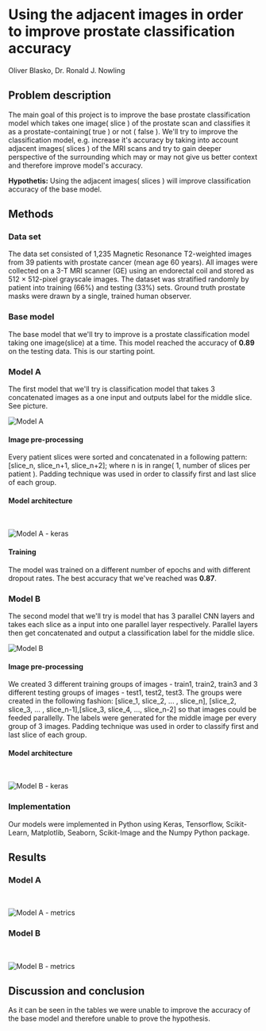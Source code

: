# Using the adjacent images in order to improve prostate classification accuracy
Oliver Blasko, Dr. Ronald J. Nowling

## Problem description
The main goal of this project is to improve the base prostate classification model which takes one image( slice ) of the prostate scan and classifies it as a prostate-containing( true ) or not ( false ). We'll try to improve the classification model, e.g. increase it's accuracy by taking into account adjacent images( slices ) of the MRI scans and try to gain deeper perspective of the surrounding which may or may not give us better context and therefore improve model's accuracy.

**Hypothetis:**
Using the adjacent images( slices ) will improve classification accuracy of the base model.

## Methods

### Data set
The data set consisted of 1,235 Magnetic Resonance T2-weighted images from 39 patients with prostate cancer (mean age 60 years). All images were collected on a 3-T MRI scanner (GE) using an endorectal coil and stored as 512 × 512-pixel grayscale images. The dataset was stratified randomly by patient into training (66%) and testing (33%) sets. Ground truth prostate masks were drawn by a single, trained human observer.

### Base model
The base model that we'll try to improve is a prostate classification model taking one image(slice) at a time. This model reached the accuracy of **0.89** on the testing data. This is our starting point.

### Model A
The first model that we'll try is classification model that takes 3 concatenated images as a one input and outputs label for the middle slice. See picture.
<br/>

![Model A](./concatenated_model.png)

#### Image pre-processing
Every patient slices were sorted and concatenated in a following pattern: [slice_n, slice_n+1, slice_n+2]; where n is in range( 1, number of slices per patient ). Padding technique was used in order to classify first and last slice of each group.

#### Model architecture
<br/>

![Model A - keras](./conc_model_keras.png)

#### Training 
The model was trained on a different number of epochs and with different dropout rates. The best accuracy that we've reached was **0.87**.

### Model B
The second model that we'll try is model that has 3 parallel CNN layers and takes each slice as a input into one parallel layer respectively. Parallel layers then get concatenated and output a classification label for the middle slice. 
<br/>

![Model B](./parallel_model.png)

#### Image pre-processing
We created 3 different training groups of images - train1, train2, train3 and 3 different testing groups of images - test1, test2, test3. The groups were created in the following fashion: [slice_1, slice_2, ... , slice_n], [slice_2, slice_3, ... , slice_n-1],[slice_3, slice_4, ..., slice_n-2] so that images could be feeded parallelly. The labels were generated for the middle image per every group of 3 images. Padding technique was used in order to classify first and last slice of each group.

#### Model architecture
<br/>

![Model B - keras](./parallel_model_keras.png)


### Implementation
Our models were implemented in Python using Keras, Tensorflow, Scikit-Learn, Matplotlib, Seaborn, Scikit-Image and the Numpy Python package.


## Results

### Model A
<br/>

![Model A - metrics](./model_a_metrics.png)


### Model B
<br/>

![Model B - metrics](./model_b_metrics.png)


## Discussion and conclusion
As it can be seen in the tables we were unable to improve the accuracy of the base model and therefore unable to prove the hypothesis.